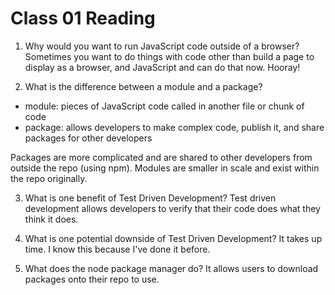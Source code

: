# Class 01 Reading

1. Why would you want to run JavaScript code outside of a browser?
   Sometimes you want to do things with code other than build a page to display as a browser, and JavaScript and can do that now. Hooray!

2. What is the difference between a module and a package?

- module: pieces of JavaScript code called in another file or chunk of code
- package: allows developers to make complex code, publish it, and share packages for other developers

Packages are more complicated and are shared to other developers from outside the repo (using npm). Modules are smaller in scale and exist within the repo originally.

3. What is one benefit of Test Driven Development?
   Test driven development allows developers to verify that their code does what they think it does.

4. What is one potential downside of Test Driven Development?
   It takes up time. I know this because I've done it before.

5. What does the node package manager do?
   It allows users to download packages onto their repo to use.
